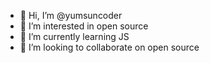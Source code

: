 - 👋 Hi, I’m @yumsuncoder
- 👀 I’m interested in open source
- 🌱 I’m currently learning JS
- 💞️ I’m looking to collaborate on open source

<!---
yumsuncoder/yumsuncoder is a ✨ special ✨ repository because its `README.md` (this file) appears on your GitHub profile.
You can click the Preview link to take a look at your changes.
--->
